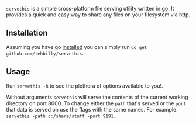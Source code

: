 `servethis` is a simple cross-platform file serving utility written in [go](http://golang.org/). It provides a quick and easy way to share any files on your filesystem via http.

## Installation
Assuming you have go [installed](http://golang.org/doc/install/) you can simply run `go get github.com/tehbilly/servethis`.

## Usage
Run `servethis -h` to see the plethora of options available to you!.

Without arguments `servethis` will serve the contents of the current working directory on port 8000. To change either the `path` that's served or the `port` that data is served on use the flags with the same names. For example: `servethis -path c:/share/stuff -port 9191`.